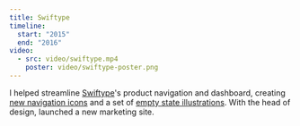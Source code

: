 ```yaml
---
title: Swiftype
timeline:
  start: "2015"
  end: "2016"
video:
  - src: video/swiftype.mp4
    poster: video/swiftype-poster.png
---
```


I helped streamline [Swiftype](https://swiftype.com/)'s product navigation and dashboard, creating [new navigation icons](https://dribbble.com/shots/2458749-Sidebar-Icons-Round-3) and a set of [empty state illustrations](https://dribbble.com/shots/2499501-Empty-States). With the head of design, launched a new marketing site.

